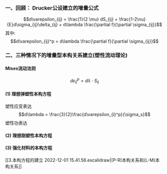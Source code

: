 ### 一、回顾： Drucker公设建立的增量公式

$$d\varepsilon_{ij} = \frac{1}{2 \mu} dS_{ij} + \frac{1-2\nu}{E}d\sigma_{ij}\delta_{ij} + d\lambda \frac{\partial f}{\partial \sigma_{ij}}$$
其中: 
$$d\varepsilon_{ij}^p = d\lambda \frac{\partial f}{\partial \sigma_{ij}}$$

### 二、三种情况下的增量型本构关系建立(塑性流动理论)

#### Mises流动法则

$$d\varepsilon_{ij}^p = d\lambda \cdot S_{ij} \tag{3.34}$$

#### (1) 理想弹塑性本构方程

塑性应变表达
$$d\lambda = \frac{3}{2}\frac{d\varepsilon_{i}^p}{\sigma_s}$$
塑性功表达



#### (2) 理想刚塑性本构方程
#### (3) 强化材料的本构方程

[[3.本构方程的建立 2022-12-01 15.41.56.excalidraw|(P-R)本构关系和(L-M)本构关系]]

